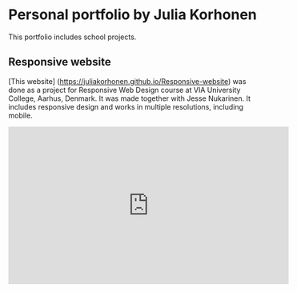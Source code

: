 # Personal portfolio by Julia Korhonen
This portfolio includes school projects. 
## Responsive website
[This website] (https://juliakorhonen.github.io/Responsive-website) was done as a project for Responsive Web Design course at VIA University College, Aarhus, Denmark. It was made together with Jesse Nukarinen. It includes responsive design and works in multiple resolutions, including mobile. 

<iframe width="560" height="315" src="https://www.youtube.com/embed/EWi6ppZviQc" frameborder="0" allow="accelerometer; autoplay; encrypted-media; gyroscope; picture-in-picture" allowfullscreen></iframe>
